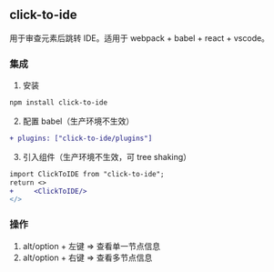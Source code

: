 ## click-to-ide

用于审查元素后跳转 IDE。适用于 webpack + babel + react + vscode。

### 集成

1. 安装

```sh
npm install click-to-ide
```

2. 配置 babel（生产环境不生效）

```diff
+ plugins: ["click-to-ide/plugins"]
```

3. 引入组件（生产环境不生效，可 tree shaking）

```diff
import ClickToIDE from "click-to-ide";
return <>
+     <ClickToIDE/>
</>
```

### 操作

1. alt/option + 左键 => 查看单一节点信息
2. alt/option + 右键 => 查看多节点信息
